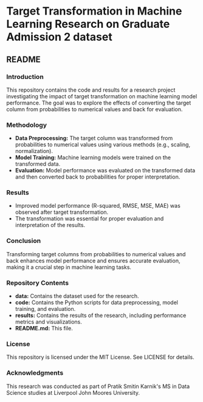 # Target Transformation in Machine Learning Research on Graduate Admission 2 dataset

## README

### Introduction

This repository contains the code and results for a research project investigating the impact of target transformation on machine learning model performance. The goal was to explore the effects of converting the target column from probabilities to numerical values and back for evaluation.

### Methodology

- **Data Preprocessing:** The target column was transformed from probabilities to numerical values using various methods (e.g., scaling, normalization).
- **Model Training:** Machine learning models were trained on the transformed data.
- **Evaluation:** Model performance was evaluated on the transformed data and then converted back to probabilities for proper interpretation.

### Results

- Improved model performance (R-squared, RMSE, MSE, MAE) was observed after target transformation.
- The transformation was essential for proper evaluation and interpretation of the results.

### Conclusion

Transforming target columns from probabilities to numerical values and back enhances model performance and ensures accurate evaluation, making it a crucial step in machine learning tasks.

### Repository Contents

- **data:** Contains the dataset used for the research.
- **code:** Contains the Python scripts for data preprocessing, model training, and evaluation.
- **results:** Contains the results of the research, including performance metrics and visualizations.
- **README.md:** This file.

### License

This repository is licensed under the MIT License. See LICENSE for details.

### Acknowledgments

This research was conducted as part of Pratik Smitin Karnik's MS in Data Science studies at Liverpool John Moores University.
